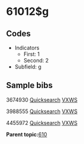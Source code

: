 # 61012$g

## Codes

-   Indicators
    -   First: 1
    -   Second: 2
-   Subfield: g

## Sample bibs

3674930 [Quicksearch](https://search.library.yale.edu/catalog/3674930) [VXWS](http://prodorbis.library.yale.edu:7014/vxws/GetHoldingsService?bibId=3674930)

3988555 [Quicksearch](https://search.library.yale.edu/catalog/3988555) [VXWS](http://prodorbis.library.yale.edu:7014/vxws/GetHoldingsService?bibId=3988555)

4455972 [Quicksearch](https://search.library.yale.edu/catalog/4455972) [VXWS](http://prodorbis.library.yale.edu:7014/vxws/GetHoldingsService?bibId=4455972)

**Parent topic:**[610](../../tags/610/610.md)

